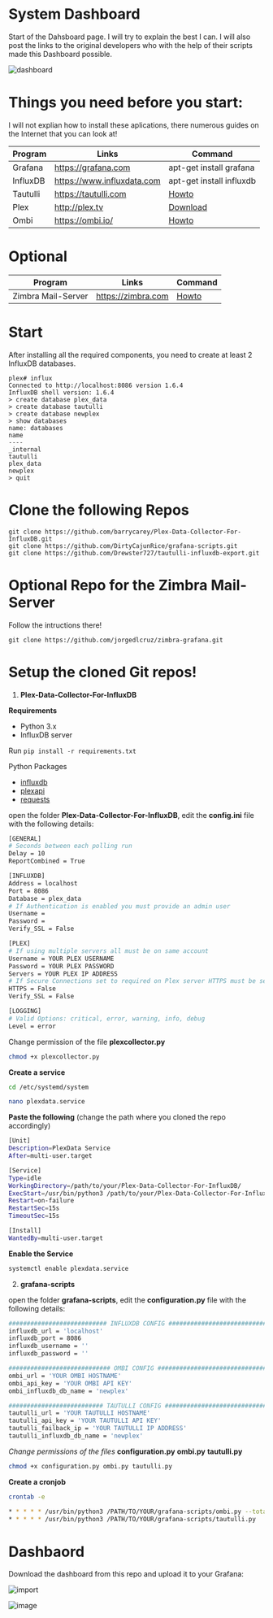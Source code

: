 # System Dashboard

Start of the Dahsboard page. I will try to explain the best I can. I will also post the links to the original developers who with the help of their scripts made this Dashboard possible.

![dashboard](https://user-images.githubusercontent.com/32961904/48546766-6f68a680-e8c9-11e8-9ea8-c8e5813e454f.jpg)

# Things you need before you start:

I will not explian how to install these aplications, there numerous guides on the Internet that you can look at!

Program | Links | Command
------------ | ------------- | -------------
Grafana | https://grafana.com | apt-get install grafana
InfluxDB | https://www.influxdata.com | apt-get install influxdb
Tautulli | https://tautulli.com | [Howto](https://github.com/Tautulli/Tautulli-Wiki/wiki/Installation#linux)
Plex | http://plex.tv | [Download](https://www.plex.tv/media-server-downloads/#plex-media-server)
Ombi | https://ombi.io/ | [Howto](https://github.com/tidusjar/Ombi/wiki/Installation)

# Optional

Program | Links | Command
------------ | ------------- | -------------
Zimbra Mail-Server | https://zimbra.com | [Howto](https://zimbra.org/download/zimbra-collaboration/8.8.9)

# Start

After installing all the required components, you need to create at least 2 InfluxDB databases.

```
plex# influx
Connected to http://localhost:8086 version 1.6.4
InfluxDB shell version: 1.6.4
> create database plex_data
> create database tautulli
> create database newplex
> show databases
name: databases
name
----
_internal
tautulli
plex_data
newplex
> quit

```

# Clone the following Repos

```
git clone https://github.com/barrycarey/Plex-Data-Collector-For-InfluxDB.git
git clone https://github.com/DirtyCajunRice/grafana-scripts.git
git clone https://github.com/Drewster727/tautulli-influxdb-export.git

```

# Optional Repo for the Zimbra Mail-Server
Follow the intructions there!

```
git clone https://github.com/jorgedlcruz/zimbra-grafana.git

```
# Setup the cloned Git repos!

1. **Plex-Data-Collector-For-InfluxDB**

**Requirements**

* Python 3.x
* InfluxDB server

Run `pip install -r requirements.txt`

Python Packages
* [influxdb](https://github.com/influxdata/influxdb-python)
* [plexapi](https://pypi.org/project/PlexAPI/)
* [requests](https://pypi.org/project/requests/)

open the folder **Plex-Data-Collector-For-InfluxDB**, edit the **config.ini** file with the following details:

```sh
[GENERAL]
# Seconds between each polling run
Delay = 10
ReportCombined = True

[INFLUXDB]
Address = localhost
Port = 8086
Database = plex_data
# If Authentication is enabled you must provide an admin user
Username =
Password =
Verify_SSL = False

[PLEX]
# If using multiple servers all must be on same account
Username = YOUR PLEX USERNAME
Password = YOUR PLEX PASSWORD
Servers = YOUR PLEX IP ADDRESS
# If Secure Connections set to required on Plex server HTTPS must be set to True
HTTPS = False
Verify_SSL = False

[LOGGING]
# Valid Options: critical, error, warning, info, debug
Level = error
```
Change permission of the file **plexcollector.py**

```sh
chmod +x plexcollector.py
```
**Create a service**

```sh
cd /etc/systemd/system

```
```sh
nano plexdata.service
```
**Paste the following** (change the path where you cloned the repo accordingly)

```sh
[Unit]
Description=PlexData Service
After=multi-user.target

[Service]
Type=idle
WorkingDirectory=/path/to/your/Plex-Data-Collector-For-InfluxDB/
ExecStart=/usr/bin/python3 /path/to/your/Plex-Data-Collector-For-InfluxDB/plexcollector.py
Restart=on-failure
RestartSec=15s
TimeoutSec=15s

[Install]
WantedBy=multi-user.target
```
**Enable the Service**

```sh
systemctl enable plexdata.service
```

2. **grafana-scripts**

open the folder **grafana-scripts**, edit the **configuration.py** file with the following details:

```sh
########################### INFLUXDB CONFIG ###########################
influxdb_url = 'localhost'
influxdb_port = 8086
influxdb_username = ''
influxdb_password = ''

############################ OMBI CONFIG ##############################
ombi_url = 'YOUR OMBI HOSTNAME'
ombi_api_key = 'YOUR OMBI API KEY'
ombi_influxdb_db_name = 'newplex'

########################## TAUTULLI CONFIG ############################
tautulli_url = 'YOUR TAUTULLI HOSTNAME'
tautulli_api_key = 'YOUR TAUTULLI API KEY'
tautulli_failback_ip = 'YOUR TAUTULLI IP ADDRESS'
tautulli_influxdb_db_name = 'newplex'
```
*Change permissions of the files* **configuration.py** **ombi.py** **tautulli.py**

```sh
chmod +x configuration.py ombi.py tautulli.py
```
**Create a cronjob**

```sh
crontab -e
```
```sh
* * * * * /usr/bin/python3 /PATH/TO/YOUR/grafana-scripts/ombi.py --total
* * * * * /usr/bin/python3 /PATH/TO/YOUR/grafana-scripts/tautulli.py
```








# Dashbaord

Download the dashboard from this repo and upload it to your Grafana:

![import](https://user-images.githubusercontent.com/32961904/48556703-faa36580-e8e4-11e8-9ebb-4d0f6020933c.jpg)



![image](https://user-images.githubusercontent.com/32961904/48545440-3844c600-e8c6-11e8-9436-5fbf493d3403.png)

